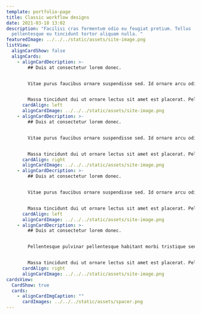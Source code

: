 ```yaml
---
template: portfolio-page
title: Classic workflow designs
date: 2021-03-18 13:02
description: "Facilisi cras fermentum odio eu feugiat pretium. Tellus
  pellentesque eu tincidunt tortor aliquam nulla. "
featuredImage: ../../../static/assets/site-image.png
listView:
  alignCardShow: false
  alignCards:
    - alignCardDecription: >-
        ## Duis at consectetur lorem donec.


        Vitae purus faucibus ornare suspendisse sed. Id ornare arcu odio ut sem. Pulvinar neque laoreet suspendisse interdum consectetur. Pellentesque pulvinar pellentesque habitant morbi tristique senectus. Sit amet risus nullam eget felis.


        Massa tincidunt dui ut ornare lectus sit amet est placerat. Pellentesque dignissim enim sit amet venenatis urna cursus eget nunc. Semper eget duis at tellus at urna condimentum mattis pellentesque. Eget lorem dolor sed viverra ipsum nunc.
      cardAlign: left
      alignCardImage: ../../../static/assets/site-image.png
    - alignCardDecription: >-
        ## Duis at consectetur lorem donec.


        Vitae purus faucibus ornare suspendisse sed. Id ornare arcu odio ut sem. Pulvinar neque laoreet suspendisse interdum consectetur. Pellentesque pulvinar pellentesque habitant morbi tristique senectus.


        Massa tincidunt dui ut ornare lectus sit amet est placerat. Pellentesque dignissim enim sit amet venenatis urna cursus eget nunc. Semper eget duis at tellus at urna condimentum mattis pellentesque. Eget lorem dolor sed viverra ipsum nunc.
      cardAlign: right
      alignCardImage: ../../../static/assets/site-image.png
    - alignCardDecription: >-
        ## Duis at consectetur lorem donec.


        Vitae purus faucibus ornare suspendisse sed. Id ornare arcu odio ut sem. Pulvinar neque laoreet suspendisse interdum consectetur. Pellentesque pulvinar pellentesque habitant morbi tristique senectus.


        Massa tincidunt dui ut ornare lectus sit amet est placerat. Pellentesque dignissim enim sit amet venenatis urna cursus eget nunc. Dolor magna eget est lorem ipsum. Viverra justo nec ultrices dui. Suscipit tellus mauris a diam. Augue mauris augue neque gravida in. Faucibus nisl tincidunt eget nullam. Curabitur vitae nunc sed velit dignissim sodales.
      cardAlign: left
      alignCardImage: ../../../static/assets/site-image.png
    - alignCardDecription: >-
        ## Duis at consectetur lorem donec.


        Pellentesque pulvinar pellentesque habitant morbi tristique senectus. Sit amet risus nullam eget felis. Faucibus in ornare quam viverra. Varius quam quisque id diam vel quam elementum pulvinar etiam. Amet venenatis urna cursus eget.


        Massa tincidunt dui ut ornare lectus sit amet est placerat. Pellentesque dignissim enim sit amet venenatis urna cursus eget nunc. Augue mauris augue neque gravida in. Faucibus nisl tincidunt eget nullam. Curabitur vitae nunc sed velit dignissim sodales.
      cardAlign: right
      alignCardImage: ../../../static/assets/site-image.png
cardsView:
  CardShow: true
  cards:
    - alignCardImgCaption: ""
      cardImages: ../../../static/assets/spacer.png
---
```

